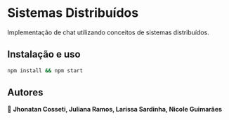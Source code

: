 # Sistemas Distribuídos
Implementação de chat utilizando conceitos de sistemas distribuídos.

## Instalação e uso

```sh
npm install && npm start
```

## Autores
👤 **Jhonatan Cosseti, Juliana Ramos, Larissa Sardinha, Nicole Guimarães**

